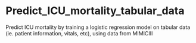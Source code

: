 # Predict_ICU_mortality_tabular_data
Predict ICU mortality by training a logistic regression model on tabular data (ie. patient information, vitals, etc), using data from MIMICIII 
